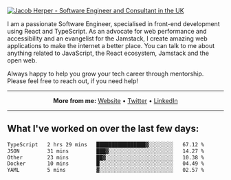 [![Jacob Herper - Software Engineer and Consultant in the UK](https://res.cloudinary.com/jacobherper/image/upload/v1641506277/gh-image.png)](https://jacobherper.com/)

I am a passionate Software Engineer, specialised in front-end development using React and TypeScript. As an advocate for web performance and accessibility and an evangelist for the Jamstack, I create amazing web applications to make the internet a better place. You can talk to me about anything related to JavaScript, the React ecosystem, Jamstack and the open web.

Always happy to help you grow your tech career through mentorship. Please feel free to reach out, if you need help!

---

<p align="center">
  <strong>More from me:</strong> 
  <a href="https://jacobherper.com/">Website</a> •
  <a href="https://twitter.com/intent/follow?screen_name=jakeherp&tw_p=followbutton">Twitter</a> •
  <a href="https://www.linkedin.com/in/jacobherper/">LinkedIn</a>
</p>

---

## What I've worked on over the last few days:

<!--START_SECTION:waka-->

```txt
TypeScript   2 hrs 29 mins   ████████████████▓░░░░░░░░   67.12 %
JSON         31 mins         ███▓░░░░░░░░░░░░░░░░░░░░░   14.27 %
Other        23 mins         ██▓░░░░░░░░░░░░░░░░░░░░░░   10.38 %
Docker       10 mins         █░░░░░░░░░░░░░░░░░░░░░░░░   04.49 %
YAML         5 mins          ▓░░░░░░░░░░░░░░░░░░░░░░░░   02.57 %
```

<!--END_SECTION:waka-->

